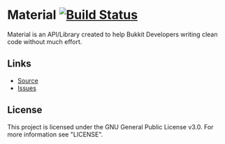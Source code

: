 # Material [![Build Status](https://travis-ci.org/neolumia/material.svg?branch=master)](https://travis-ci.org/neolumia/material)

Material is an API/Library created to help Bukkit Developers writing clean code without much effort.

## Links

- [Source](https://github.com/neolumia/material)
- [Issues](https://github.com/neolumia/material/issues)

## License
This project is licensed under the GNU General Public License v3.0. For more information see "LICENSE".